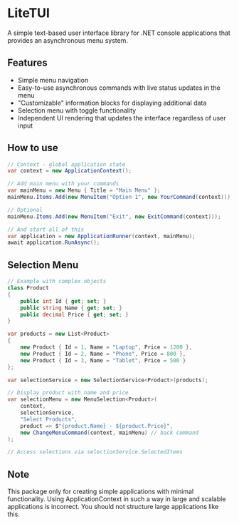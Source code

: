 # LiteTUI

A simple text-based user interface library for .NET console applications that provides an asynchronous menu system.

## Features

* Simple menu navigation
* Easy-to-use asynchronous commands with live status updates in the menu
* "Customizable" information blocks for displaying additional data
* Selection menu with toggle functionality
* Independent UI rendering that updates the interface regardless of user input


## How to use

```csharp
// Context - global application state
var context = new ApplicationContext();

// Add main menu with your commands
var mainMenu = new Menu { Title = "Main Menu" };
mainMenu.Items.Add(new MenuItem("Option 1", new YourCommand(context)));

// Optional
mainMenu.Items.Add(new MenuItem("Exit", new ExitCommand(context)));

// And start all of this
var application = new ApplicationRunner(context, mainMenu);
await application.RunAsync();
```

## Selection Menu

```csharp
// Example with complex objects
class Product
{
    public int Id { get; set; }
    public string Name { get; set; }
    public decimal Price { get; set; }
}

var products = new List<Product> 
{
    new Product { Id = 1, Name = "Laptop", Price = 1200 },
    new Product { Id = 2, Name = "Phone", Price = 800 },
    new Product { Id = 3, Name = "Tablet", Price = 500 }
};

var selectionService = new SelectionService<Product>(products);

// Display product with name and price
var selectionMenu = new MenuSelection<Product>(
    context,
    selectionService,
    "Select Products",
    product => $"{product.Name} - ${product.Price}",
    new ChangeMenuCommand(context, mainMenu) // back command
);

// Access selections via selectionService.SelectedItems
```

## Note

This package only for creating simple applications with minimal functionality. Using ApplicationContext in such a way in large and scalable applications is incorrect. You should not structure large applications like this. 